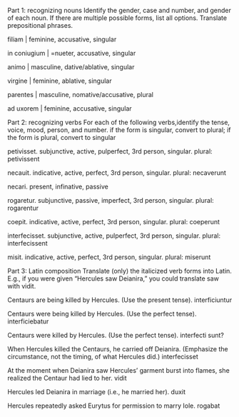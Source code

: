 Part 1: recognizing nouns
Identify the gender, case and number, and gender of each noun. If there are multiple possible forms, list all options. 
Translate prepositional phrases.

filiam | feminine, accusative, singular

in coniugium |  =nueter, accusative, singular

animo  |   masculine, dative/ablative, singular

virgine  |  feminine,  ablative,  singular

parentes  |  masculine, nomative/accusative, plural

ad uxorem | feminine, accusative, singular


Part 2: recognizing verbs
For each of the following verbs,identify the tense, voice, mood, person, and number.
if the form is singular, convert to plural; if the form is plural, convert to singular

petivisset.     subjunctive, active, pulperfect, 3rd person, singular. plural: petivissent

necauit.     indicative, active, perfect, 3rd person, singular. plural: necaverunt 

necari.   present, infinative, passive

rogaretur.   subjunctive, passive, imperfect, 3rd person, singular. plural: rogarentur

coepit.    indicative, active, perfect, 3rd person, singular. plural: coeperunt

interfecisset.  subjunctive, active, pulperfect, 3rd person, singular.  plural: interfecissent

misit.   indicative, active, perfect, 3rd person, singular.  plural: miserunt



Part 3: Latin composition
Translate (only) the italicized verb forms into Latin. E.g., if you were given “Hercules saw Deianira,” you could translate saw with vidit.

Centaurs are being killed by Hercules. (Use the present tense).  interficiuntur

Centaurs were being killed by Hercules. (Use the perfect tense).  interficiebatur

Centaurs were killed by Hercules. (Use the perfect tense).   interfecti sunt?

When Hercules killed the Centaurs, he carried off Deianira. (Emphasize the circumstance, not the timing, of what Hercules did.) 	interfecisset

At the moment when Deianira saw Hercules’ garment burst into flames, she realized the Centaur had lied to her.  	vidit

Hercules led Deianira in marriage (i.e., he married her). 	duxit

Hercules repeatedly asked Eurytus for permission to marry Iole.    	rogabat
